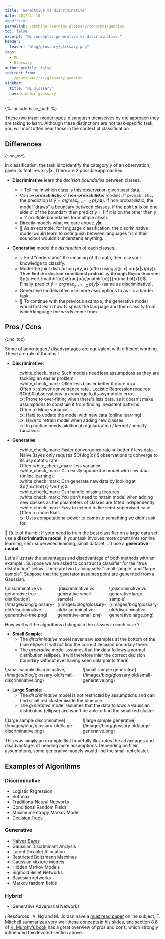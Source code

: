 ```yaml
---
title: 'Generative vs discriminative'
date: 2017-11-19
#modified: 
permalink: /machine-learning-glossary/concepts/gendisc
toc: false
excerpt: "ML concepts: generative vs discriminative."
header: 
  teaser: "blog/glossary/glossary.png"
tags:
  - ML
  - Glossary
author_profile: false
redirect_from: 
  - /posts/2017/11/glossary-gendisc
sidebar:
  title: "ML Glossary"
  nav: sidebar-glossary
---
```


{% include base_path %}

These two major model types, distinguish themselves by the approach they are taking to learn. Although these distinctions are not task-specific task, you will most often hear those in the context of classification.

## Differences
{:.no_toc}

In classification, the task is to identify the category $y$ of an observation, given its features $\mathbf{x}$: $y \vert \mathbf{x}$. There are 2 possible approaches:

* **Discriminative** learn the *decision boundaries* between classes.
    * :bulb: <span class='intuitionText'> Tell me in which class is this observation given past data</span>. 
    * Can be **probabilistic** or **non-probabilistic** models. If probabilistic, the prediction is $\hat{y}=arg\max_{y=1 \ldots C} \, p(y \vert \mathbf{x})$. If non probabilistic, the model "draws" a boundary between classes, if the point $\mathbf{x}$ is on one side of of the boundary then predict $y=1$ if it is on the other then $y=2$ (multiple boundaries for multiple class).
    * Directly models what we care about: $y \vert \mathbf{x}$.
    * :school_satchel: As an example, for language classification, the  discriminative model would learn to <span class='exampleText'>distinguish between languages from their sound but wouldn't understand anything</span>.

* **Generative** model the *distribution* of each classes.
    * :bulb: <span class='intuitionText'> First "understand" the meaning of the data, then use your knowledge to classify</span>. 
    * Model the joint distribution $p(y,\mathbf{x})$ (often using $p(y,\mathbf{x})=p(\mathbf{x} \vert y)p(y)$). Then find the desired conditional probability through Bayes theorem: $p(y \vert \mathbf{x})=\frac{p(y,\mathbf{x})}{p(\mathbf{x})}$. Finally, predict $\hat{y}=arg\max_{y=1 \ldots C} \, p(y \vert \mathbf{x})$ (same as discriminative).
    * Generative models often use more assumptions to as t is a harder task.
    * :school_satchel: To continue with the previous example, the generative model would first <span class='exampleText'>learn how to speak the language and then classify from which language the words come from</span>.

## Pros / Cons
{:.no_toc}

Some of advantages / disadvantages are equivalent with different wording. These are rule of thumbs !

* **Discriminative**:
    <ul style="list-style: none;">
      <li > :white_check_mark: Such models <span class="advantageText">need less assumptions</span>  as they are tackling an easier problem. </li>
      <li > :white_check_mark: <span class="advantageText"> Often less bias => better if more data.</span> </li>
      <li > Often :x:<span class="disadvantageText"> slower convergence rate </span>. Logistic Regression requires $O(d)$ observations to converge to its asymptotic error. </li>
      <li > :x: <span class="disadvantageText"> Prone to over-fitting </span> when there's less data, as it doesn't make assumptions to constrain it from finding inexistent patterns.  </li>
      <li > Often :x: <span class="disadvantageText"> More variance. </span> </li>
      <li > :x: <span class="disadvantageText"> Hard to update the model </span> with new data (online learning). </li>
      <li > :x: <span class="disadvantageText"> Have to retrain model when adding new classes. </span> </li>
      <li > :x: <span class="disadvantageText"> In practice needs additional regularization / kernel / penalty functions.</span> </li>
    </ul >


* **Generative** 
  <ul style="list-style: none;">
      <li > :white_check_mark: <span class="advantageText"> Faster convergence rate => better if less data </span>. Naive Bayes only requires $O(\log(d))$ observations to converge to its asymptotic rate. </li>
      <li > Often :white_check_mark: <span class="advantageText"> less variance. </span> </li>
      <li > :white_check_mark: <span class="advantageText"> Can easily update the model  </span> with new data (online learning).  </li>
      <li > :white_check_mark: <span class="advantageText"> Can generate new data </span> by looking at $p(\mathbf{x} \vert y)$.  </li>
      <li > :white_check_mark: <span class="advantageText"> Can handle missing features</span> .  </li>
      <li > :white_check_mark: <span class="advantageText"> You don't need to retrain model when adding new classes </span>  as the parameters of classes are fitted independently.</li>
      <li > :white_check_mark: <span class="advantageText"> Easy to extend to the semi-supervised case. </span>  </li>
      <li > Often :x: <span class="disadvantageText"> more Biais. </span> </li>
      <li > :x: <span class="disadvantageText"> Uses computational power to compute something we didn't ask for.</span> </li>

    </ul >

:wrench: <span class='practice'> Rule of thumb </span>: If your need to train the best classifier on a large data set, use a **discriminative model**. If your task involves more constraints (online learning, semi supervised learning, small dataset, ...) use a **generative model**.

<div class="exampleBoxed" markdown="1">

Let's illustrate the advantages and disadvantage of both methods with an <span class='exampleText'> example </span> . Suppose we are asked to construct a classifier for the "true distribution" below. There are two training sets: "small sample" and "large sample". Suppose that the generator assumes point are generated from a Gaussian. 

<div style="display:flex;" markdown="1">
<div style="flex:1; padding-right:2%" markdown="1">
![discriminative vs generative true distribution](/images/blog/glossary-old/discriminative-generative-true.png)
</div>

<div style="flex:1; padding-right:2%" markdown="1">
![discriminative vs generative small sample](/images/blog/glossary-old/discriminative-generative-small.png)
</div>

<div style="flex:1; padding-right:2%" markdown="1">
![discriminative vs generative large sample](/images/blog/glossary-old/discriminative-generative-large.png)
</div>
</div>

How well will the algorithms distinguish the classes in each case ?

* **Small Sample**:
    * The *discriminative* model never saw examples at the bottom of the blue ellipse. It will not find the correct decision boundary there.
    * The *generative* model assumes that the data follows a normal distribution (ellipse). It will therefore infer the correct decision boundary without ever having seen data points there!


<div style="display:flex;" markdown="1">
<div style="flex:1; padding-right:2%" markdown="1">
![small sample discriminative](/images/blog/glossary-old/small-discriminative.png)
</div>

<div style="flex:1; padding-right:2%" markdown="1">
![small sample generative](/images/blog/glossary-old/small-generative.png)
</div>
</div>

* **Large Sample**:
    * The *discriminative* model is not restricted by assumptions and can find small red cluster inside the blue one.
    * The *generative* model assumes that the data follows a Gaussian distribution (ellipse) and won't be able to find the small red cluster.

<div style="display:flex;" markdown="1">
<div style="flex:1; padding-right:2%" markdown="1">
![large sample discriminative](/images/blog/glossary-old/large-discriminative.png)
</div>

<div style="flex:1; padding-right:2%" markdown="1">
![large sample generative](/images/blog/glossary-old/large-generative.png)
</div>
</div>

This was simply an example that hopefully illustrates the advantages and disadvantages of needing more assumptions. Depending on their assumptions, some generative models would find the small red cluster.
</div>

## Examples of Algorithms

### Discriminative
* Logistic Regression
* Softmax
* Traditional Neural Networks
* Conditional Random Fields
* Maximum Entropy Markov Model
* [Decision Trees](/machine-learning-glossary/models/trees)


### Generative
* [Naives Bayes](/machine-learning-glossary/models/naivebayes)
* Gaussian Discriminant Analysis
* Latent Dirichlet Allocation
* Restricted Boltzmann Machines
* Gaussian Mixture Models
* Hidden Markov Models 
* Sigmoid Belief Networks
* Bayesian networks
* Markov random fields

### Hybrid
* Generative Adversarial Networks

:information_source: <span class='resources'> Resources </span> : A. Ng and M. Jordan have a [must read paper](https://ai.stanford.edu/~ang/papers/nips01-discriminativegenerative.pdf) on the subject, T. Mitchell summarizes very well these concepts in [his slides](http://www.cs.cmu.edu/~ninamf/courses/601sp15/slides/07_GenDiscr2_2-4-2015.pdf), and section 8.6 of [K. Murphy's book](https://www.cs.ubc.ca/~murphyk/MLbook/) has a great overview of pros and cons, which strongly influenced the devoted section above.
